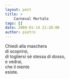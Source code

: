 ```yaml
---
layout: post
title: >
    Carneval Mortale
tags: []
date: 2009-01-14 21:28:00
author: pietro
---
```

Chiedi alla maschera<br/>di scoprirsi,<br/>di togliersi sé stessa di dosso,<br/>e vedrai,<br/>che il niente<br/>esiste.
